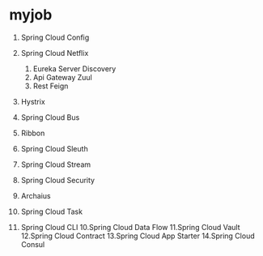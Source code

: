 # myjob
1. Spring Cloud Config
2. Spring Cloud Netflix
    1. Eureka Server Discovery
    2. Api Gateway Zuul
    3. Rest Feign



1. Hystrix
2. Spring Cloud Bus
3. Ribbon
4. Spring Cloud Sleuth
5. Spring Cloud Stream
6. Spring Cloud Security
7. Archaius 
8. Spring Cloud Task

9. Spring Cloud CLI
10.Spring Cloud Data Flow
11.Spring Cloud Vault
12.Spring Cloud Contract
13.Spring Cloud App Starter
14.Spring Cloud Consul
